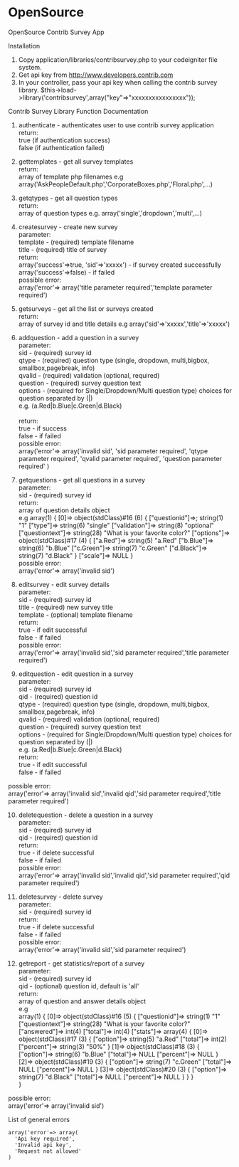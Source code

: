 OpenSource
==========

OpenSource Contrib Survey App

Installation

1. Copy application/libraries/contribsurvey.php to your codeigniter file system.
2. Get api key from http://www.developers.contrib.com 
3. In your controller, pass your api key when calling the contrib survey library.
   $this->load->library('contribsurvey',array("key"=>"xxxxxxxxxxxxxxxx"));

Contrib Survey Library Function Documentation

1. authenticate - authenticates user to use contrib survey application <br>
  return:<br>
        true (if authentication success)  <br>
        false (if authentication failed)<br>
            
2. gettemplates - get all survey templates<br>
  return:<br>
        array of template php filenames e.g array('AskPeopleDefault.php','CorporateBoxes.php','Floral.php',...)<br>

3. getqtypes - get all question types<br>
  return:<br>
        array of question types e.g. array('single','dropdown','multi',...) <br>

4. createsurvey - create new survey<br>
  parameter: <br> 
        template - (required) template filename<br>
        title - (required) title of survey<br>
  return:<br>
        array('success'=>true, 'sid'=>'xxxxx') - if survey created successfully<br>
        array('success'=>false) - if failed<br>
  possible error:<br>
        array('error'=> array('title parameter required','template parameter required')<br>
        
5. getsurveys - get all the list or surveys created<br>
  return:<br>
        array of survey id and title details e.g   array('sid'=>'xxxxx','title'=>'xxxxx')<br>
             
6. addquestion - add a question in a survey<br>
  parameter:<br>
        sid - (required) survey id<br>
        qtype - (required)  question type (single, dropdown, multi,bigbox, smallbox,pagebreak, info)<br>
        qvalid - (required) validation (optional, required)<br>
        question - (required) survey question text<br>
        options - (required for Single/Dropdown/Multi question type) choices for question separated by (|)<br>
                  e.g. (a.Red|b.Blue|c.Green|d.Black)<br>        
  return:<br>
        true - if success<br>
        false - if failed<br>
   possible error:<br>
        array('error'=> array('invalid sid',
                              'sid parameter required',
                              'qtype parameter required',
                              'qvalid parameter required',
                              'question parameter required'
                        )<br>

7. getquestions - get all questions in a survey<br>
  parameter:<br>
        sid - (required) survey id<br>
  return:<br>
        array of question details object      <br>
        e.g array(1) {
        [0]=>
        object(stdClass)#16 (6) {
          ["questionid"]=>;
          string(1) "1"
          ["type"]=>
          string(6) "single"
          ["validation"]=>
          string(8) "optional"
          ["questiontext"]=>
          string(28) "What is your favorite color?"
          ["options"]=>
          object(stdClass)#17 (4) {
            ["a.Red"]=>
            string(5) "a.Red"
            ["b.Blue"]=>
            string(6) "b.Blue"
            ["c.Green"]=>
            string(7) "c.Green"
            ["d.Black"]=>
            string(7) "d.Black"
          }
          ["scale"]=>
          NULL
        }<br>
  possible error:<br>
        array('error'=> array('invalid sid')<br>
             
8. editsurvey - edit survey details<br>
  parameter:<br>
        sid - (required) survey id<br>
        title - (required) new survey title<br>
        template - (optional) template filename<br>
  return:<br>
        true - if edit successful<br>
        false - if failed<br>
  possible error:<br>
        array('error'=> array('invalid sid','sid parameter required','title parameter required')<br>

9. editquestion - edit question in a survey<br>
  parameter:<br>
        sid - (required) survey id<br>
        qid - (required) question id<br>
        qtype - (required)  question type (single, dropdown, multi,bigbox, smallbox,pagebreak, info)<br>
        qvalid - (required) validation (optional, required)<br>
        question - (required) survey question text<br>
        options - (required for Single/Dropdown/Multi question type) choices for question separated by (|)<br>
                  e.g. (a.Red|b.Blue|c.Green|d.Black)<br>
  return:<br>
        true - if edit successful<br>
        false - if failed<br>
        
  possible error:<br>
        array('error'=> array('invalid sid','invalid qid','sid parameter required','title parameter required')<br>


10. deletequestion - delete a question in a survey<br>
  parameter:<br>
        sid - (required) survey id<br>
        qid - (required) question id<br>
  return:<br>
        true - if delete successful<br>
        false - if failed<br>
  possible error:<br>
        array('error'=> array('invalid sid','invalid qid','sid parameter required','qid parameter required')<br>

11. deletesurvey - delete survey<br>
  parameter:<br>
        sid - (required) survey id<br>
  return:<br>
        true - if delete successful<br>
        false - if failed<br>
  possible error:<br>
        array('error'=> array('invalid sid','sid parameter required')<br>

12. getreport - get statistics/report of a survey<br>
  parameter:<br>
        sid - (required) survey id<br>
        qid - (optional) question id, default is 'all'<br>
  return:<br>
        array of question and answer details object<br>
        e.g <br>
    array(1) {
    [0]=>
    object(stdClass)#16 (5) {
      ["questionid"]=>
      string(1) "1"
      ["questiontext"]=>
      string(28) "What is your favorite color?"
      ["answered"]=>
      int(4)
      ["total"]=>
      int(4)
      ["stats"]=>
      array(4) {
        [0]=>
        object(stdClass)#17 (3) {
          ["option"]=>
          string(5) "a.Red"
          ["total"]=>
          int(2)
          ["percent"]=>
          string(3) "50%"
        }
        [1]=>
        object(stdClass)#18 (3) {
          ["option"]=>
          string(6) "b.Blue"
          ["total"]=>
          NULL
          ["percent"]=>
          NULL
        }
        [2]=>
        object(stdClass)#19 (3) {
          ["option"]=>
          string(7) "c.Green"
          ["total"]=>
          NULL
          ["percent"]=>
          NULL
        }
        [3]=>
        object(stdClass)#20 (3) {
          ["option"]=>
          string(7) "d.Black"
          ["total"]=>
          NULL
          ["percent"]=>
          NULL
        }
      }
    }         
   } 
   
  possible error:<br>
        array('error'=> array('invalid sid')<br>
           
List of general errors
   
    array('error'=> array(
      'Api key required',
      'Invalid api key',
      'Request not allowed'
    )	  